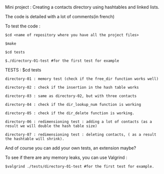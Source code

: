 Mini project : Creating a contacts directory using hashtables and linked lists.

The code is detailed with a lot of comments(in french) 
 
To test the code :

	$cd <name of repository where you have all the project files> 

	$make 

	$cd tests 

	$./directory-01-test #for the first test for example

TESTS : $cd tests 

	directory-01 : memory test (check if the free_dir function works well) 

	directory-02 : check if the insertion in the hash table works 

	directory-03 : same as directory-02, but with three contacts 

	directory-04 : check if the dir_lookup_num function is working 

	directory-05 : check if the dir_delete function is working. 

	directory-06 : redimensioning test : adding a lot of contacts (as a result we will double the hash table size) 

	directory-07 : redimensioning test : deleting contacts, ( as a result the hashtable will shrink). 

And of course you can add your own tests, an extension maybe? 

To see if there are any memory leaks, you can use Valgrind :

	$valgrind ./tests/directory-01-test #for the first test for example.
